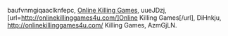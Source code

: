 baufvnmgiqaaclknfepc, <a href="http://onlinekillinggames4u.com/">Online Killing Games</a>, uueJDzj, [url=http://onlinekillinggames4u.com/]Online Killing Games[/url], DiHnkju, http://onlinekillinggames4u.com/ Killing Games, AzmGjLN.

